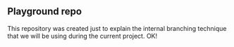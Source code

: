 ## Playground repo
This repository was created just to explain the internal branching technique that we will be using during the current project.
OK!
